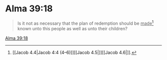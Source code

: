 # Alma 39:18

> Is it not as necessary that the plan of redemption should be <u>made</u>[^a] known unto this people as well as unto their children?

[Alma 39:18](https://www.churchofjesuschrist.org/study/scriptures/bofm/alma/39?lang=eng&id=p18#p18)


[^a]: [[Jacob 4.4|Jacob 4:4 (4–6)]][[Jacob 4.5|]][[Jacob 4.6|]].  
